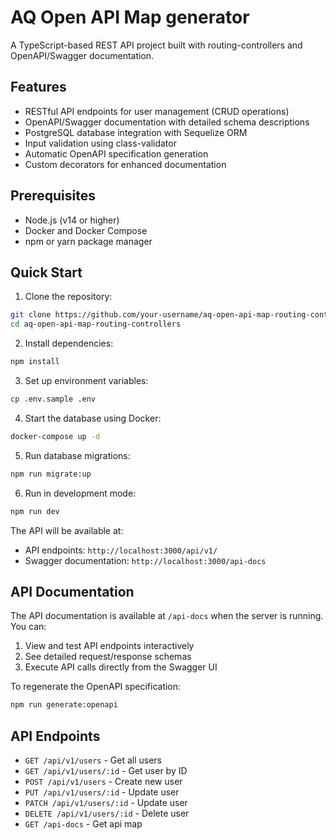 # AQ Open API Map generator

A TypeScript-based REST API project built with routing-controllers and OpenAPI/Swagger documentation.

## Features

- RESTful API endpoints for user management (CRUD operations)
- OpenAPI/Swagger documentation with detailed schema descriptions
- PostgreSQL database integration with Sequelize ORM
- Input validation using class-validator
- Automatic OpenAPI specification generation
- Custom decorators for enhanced documentation

## Prerequisites

- Node.js (v14 or higher)
- Docker and Docker Compose
- npm or yarn package manager

## Quick Start

1. Clone the repository:
```bash
git clone https://github.com/your-username/aq-open-api-map-routing-controllers.git
cd aq-open-api-map-routing-controllers
```

2. Install dependencies:
```bash
npm install
```

3. Set up environment variables:
```bash
cp .env.sample .env
```

4. Start the database using Docker:
```bash
docker-compose up -d
```

5. Run database migrations:
```bash
npm run migrate:up
```

6. Run in development mode:
```bash
npm run dev
```

The API will be available at:
- API endpoints: `http://localhost:3000/api/v1/`
- Swagger documentation: `http://localhost:3000/api-docs`


## API Documentation

The API documentation is available at `/api-docs` when the server is running. You can:

1. View and test API endpoints interactively
2. See detailed request/response schemas
3. Execute API calls directly from the Swagger UI

To regenerate the OpenAPI specification:
```bash
npm run generate:openapi
```

## API Endpoints

- `GET /api/v1/users` - Get all users
- `GET /api/v1/users/:id` - Get user by ID
- `POST /api/v1/users` - Create new user
- `PUT /api/v1/users/:id` - Update user
- `PATCH /api/v1/users/:id` - Update user
- `DELETE /api/v1/users/:id` - Delete user
- `GET /api-docs` - Get api map
